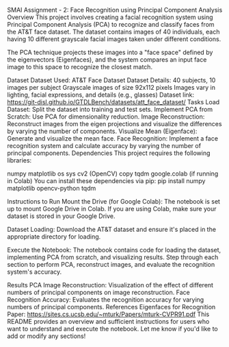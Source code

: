 SMAI Assignment - 2: Face Recognition using Principal Component Analysis
Overview
This project involves creating a facial recognition system using Principal Component Analysis (PCA) to recognize and classify faces from the AT&T face dataset. The dataset contains images of 40 individuals, each having 10 different grayscale facial images taken under different conditions.

The PCA technique projects these images into a "face space" defined by the eigenvectors (Eigenfaces), and the system compares an input face image to this space to recognize the closest match.

Dataset
Dataset Used: AT&T Face Dataset
Dataset Details:
40 subjects, 10 images per subject
Grayscale images of size 92x112 pixels
Images vary in lighting, facial expressions, and details (e.g., glasses)
Dataset link: https://git-disl.github.io/GTDLBench/datasets/att_face_dataset/
Tasks
Load Dataset: Split the dataset into training and test sets.
Implement PCA from Scratch: Use PCA for dimensionality reduction.
Image Reconstruction: Reconstruct images from the eigen projections and visualize the differences by varying the number of components.
Visualize Mean (Eigenface): Generate and visualize the mean face.
Face Recognition: Implement a face recognition system and calculate accuracy by varying the number of principal components.
Dependencies
This project requires the following libraries:

numpy
matplotlib
os
sys
cv2 (OpenCV)
copy
tqdm
google.colab (if running in Colab)
You can install these dependencies via pip:
pip install numpy matplotlib opencv-python tqdm

Instructions to Run
Mount the Drive (for Google Colab):
The notebook is set up to mount Google Drive in Colab. If you are using Colab, make sure your dataset is stored in your Google Drive.

Dataset Loading:
Download the AT&T dataset and ensure it's placed in the appropriate directory for loading.

Execute the Notebook:
The notebook contains code for loading the dataset, implementing PCA from scratch, and visualizing results. Step through each section to perform PCA, reconstruct images, and evaluate the recognition system's accuracy.

Results
PCA Image Reconstruction: Visualization of the effect of different numbers of principal components on image reconstruction.
Face Recognition Accuracy: Evaluates the recognition accuracy for varying numbers of principal components.
References
Eigenfaces for Recognition Paper: https://sites.cs.ucsb.edu/~mturk/Papers/mturk-CVPR91.pdf
This README provides an overview and sufficient instructions for users who want to understand and execute the notebook. Let me know if you'd like to add or modify any sections! 
